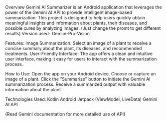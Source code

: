 Overview
Gemini AI Summarizer is an Android application that leverages the power of the Gemini AI API to provide intelligent image-based summarization. This project  is designed to help users quickly obtain meaningful insights and information about plants, their diseases, and possible cures by analyzing images.
(Just change the promt to get different results)
Version used- Gemini-Pro-Vision

Features:
Image Summarization: Select an image of a plant to receive a concise summary about the plant, its diseases, and recommended treatments.
User-Friendly Interface: The app offers a clean and intuitive user interface, making it easy for users to interact with the summarization process.

How to Use:
Open the app on your Android device.
Choose or capture an image of a plant.
Click the "Summarize" button to initiate the Gemini AI summarization process.
Receive a summarized output with valuable information about the plant.

Technologies Used:
Kotlin
Android Jetpack (ViewModel, LiveData)
Gemini AI API

(Read Gemini documentation for more detailed use of API)
